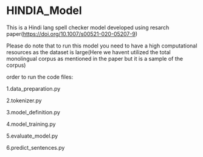 # HINDIA_Model
This is a Hindi lang spell checker model developed using resarch paper(https://doi.org/10.1007/s00521-020-05207-9)

Please do note that to run this model you need to have a high computational resources as the dataset is large(Here we havent utilized the total monolingual corpus as mentioned in the paper but it is a sample of the corpus)

order to run the code files:

1.data_preparation.py

2.tokenizer.py

3.model_definition.py

4.model_training.py

5.evaluate_model.py

6.predict_sentences.py
